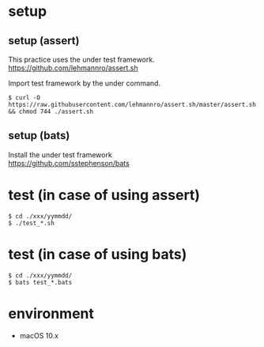 # setup

## setup (assert)
This practice uses the under test framework.  
https://github.com/lehmannro/assert.sh

Import test framework by the under command.  
```
$ curl -O https://raw.githubusercontent.com/lehmannro/assert.sh/master/assert.sh && chmod 744 ./assert.sh
```

## setup (bats)
Install the under test framework  
https://github.com/sstephenson/bats

# test (in case of using assert)
```
$ cd ./xxx/yymmdd/
$ ./test_*.sh
```

# test (in case of using bats)
```
$ cd ./xxx/yymmdd/
$ bats test_*.bats
```

# environment
- macOS 10.x

